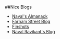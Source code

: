 ##Nice Blogs

- [Naval's Almanack](https://www.navalmanack.com)
- [Farnam Street Blog](https://www.fs.blog.com)
- [Finshots](https://finshots.in/)
- [Naval Ravikant's Blog](https://nav.al/)
